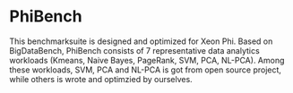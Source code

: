 # PhiBench
This benchmarksuite is designed and optimized for Xeon Phi. Based on BigDataBench, PhiBench consists of 7 representative data analytics workloads (Kmeans, Naive Bayes, PageRank, SVM, PCA, NL-PCA). Among these workloads, SVM, PCA and NL-PCA is got from open source project, while others is wrote and optimzied by ourselves.
